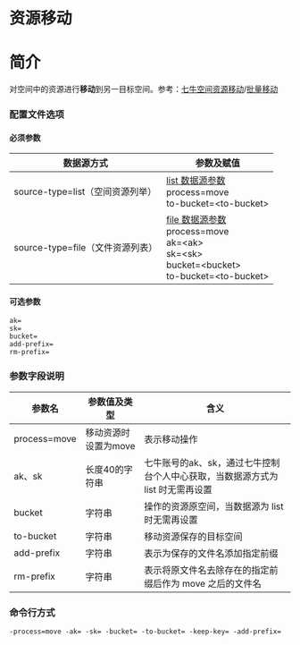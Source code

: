 # 资源移动

# 简介
对空间中的资源进行**移动**到另一目标空间。参考：[七牛空间资源移动](https://developer.qiniu.com/kodo/api/1288/move)/[批量移动](https://developer.qiniu.com/kodo/api/1250/batch)

### 配置文件选项

#### 必须参数
|数据源方式|参数及赋值|  
|--------|-----|  
|source-type=list（空间资源列举）|[list 数据源参数](listbucket.md) <br> process=move <br> to-bucket=\<to-bucket\> |  
|source-type=file（文件资源列表）|[file 数据源参数](fileinput.md) <br> process=move <br> ak=\<ak\> <br> sk=\<sk\> <br> bucket=\<bucket\> <br> to-bucket=\<to-bucket\> |  

#### 可选参数
```
ak=
sk=
bucket= 
add-prefix=
rm-prefix=
```

### 参数字段说明
|参数名|参数值及类型 | 含义|  
|-----|-------|-----|  
|process=move| 移动资源时设置为move| 表示移动操作|  
|ak、sk|长度40的字符串|七牛账号的ak、sk，通过七牛控制台个人中心获取，当数据源方式为 list 时无需再设置|  
|bucket| 字符串| 操作的资源原空间，当数据源为 list 时无需再设置|  
|to-bucket| 字符串| 移动资源保存的目标空间|  
|add-prefix| 字符串| 表示为保存的文件名添加指定前缀|  
|rm-prefix| 字符串| 表示将原文件名去除存在的指定前缀后作为 move 之后的文件名|  

### 命令行方式
```
-process=move -ak= -sk= -bucket= -to-bucket= -keep-key= -add-prefix=
```
